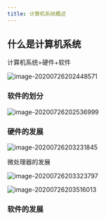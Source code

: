 ```yaml
---
title: 计算机系统概述
---
```

 

## 什么是计算机系统

计算机系统=硬件+软件

![image-20200726202448571](https://tva1.sinaimg.cn/large/007S8ZIlly1gh4n8vx9dij31640qwh6a.jpg)

### 软件的划分

![image-20200726202536999](https://tva1.sinaimg.cn/large/007S8ZIlly1gh4n9oi5scj31hi0lsx6b.jpg)

### 硬件的发展

![image-20200726203231845](https://tva1.sinaimg.cn/large/007S8ZIlly1gh4ngvp5whj31k70u04qq.jpg)

微处理器的发展

![image-20200726203323797](https://tva1.sinaimg.cn/large/007S8ZIlly1gh4nhrx8ffj31md0u0hdt.jpg)

![image-20200726203516013](https://tva1.sinaimg.cn/large/007S8ZIlly1gh4njq1ov4j31c40leaua.jpg)

### 软件的发展

<!--stackedit_data:
eyJoaXN0b3J5IjpbMTc1Njg1MzEzMF19
-->